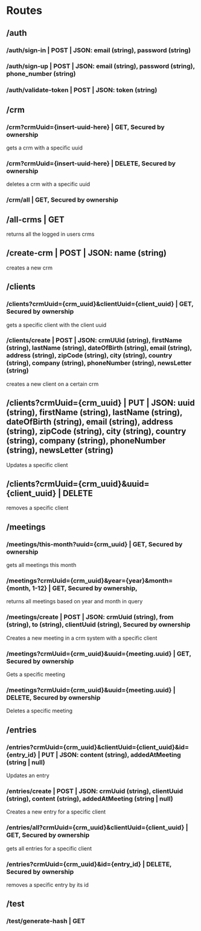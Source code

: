 
# Routes

## /auth
###  /auth/sign-in        | POST | JSON: email (string), password (string)
###  /auth/sign-up        | POST | JSON: email (string), password (string), phone_number (string)
###  /auth/validate-token | POST | JSON: token (string)

##  /crm
###     /crm?crmUuid={insert-uuid-here} | GET,  Secured by ownership 
gets a crm with a specific uuid
###     /crm?crmUuid={insert-uuid-here} | DELETE, Secured by ownership
deletes a crm with a specific uuid
###     /crm/all                     | GET, Secured by ownership




## /all-crms | GET
returns all the logged in users crms
## /create-crm | POST | JSON: name (string)
creates a new crm






## /clients
###     /clients?crmUuid={crm_uuid}&clientUuid={client_uuid} | GET, Secured by ownership
gets a specific client with the client uuid
###     /clients/create | POST | JSON: crmUUid (string), firstName (string), lastName (string), dateOfBirth (string), email (string), address (string), zipCode (string), city (string), country (string), company (string), phoneNumber (string), newsLetter (string)
creates a new client on a certain crm
##      /clients?crmUuid={crm_uuid} | PUT | JSON: uuid (string), firstName (string), lastName (string), dateOfBirth (string), email (string), address (string), zipCode (string), city (string), country (string), company (string), phoneNumber (string), newsLetter (string)
Updates a specific client
##      /clients?crmUuid={crm_uuid}&uuid={client_uuid} | DELETE
removes a specific client



## /meetings
###     /meetings/this-month?uuid={crm_uuid} | GET, Secured by ownership
gets all meetings this month
###     /meetings?crmUuid={crm_uuid}&year={year}&month={month, 1-12} | GET, Secured by ownership, 
returns all meetings based on year and month in query
###     /meetings/create | POST | JSON: crmUuid (string), from (string), to (string), clientUuid (string), Secured by ownership
Creates a new meeting in a crm system with a specific client
###     /meetings?crmUuid={crm_uuid}&uuid={meeting.uuid} | GET, Secured by ownership
Gets a specific meeting
###     /meetings?crmUuid={crm_uuid}&uuid={meeting.uuid} | DELETE, Secured by ownership
Deletes a specific meeting


## /entries
###     /entries?crmUuid={crm_uuid}&clientUuid={client_uuid}&id={entry_id} | PUT | JSON: content (string), addedAtMeeting (string | null)
Updates an entry
###     /entries/create | POST | JSON: crmUuid (string), clientUuid (string), content (string), addedAtMeeting (string | null)
Creates a new entry for a specific client
###     /entries/all?crmUuid={crm_uuid}&clientUuid={client_uuid} | GET, Secured by ownership
gets all entries for a specific client
###     /entries?crmUuid={crm_uuid}&id={entry_id} | DELETE, Secured by ownership
removes a specific entry by its id






## /test
###  /test/generate-hash | GET
















